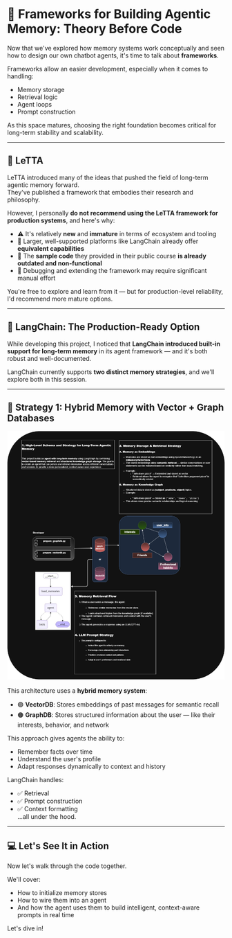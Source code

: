 # 🧩 Frameworks for Building Agentic Memory: Theory Before Code

Now that we've explored how memory systems work conceptually and seen how to design our own chatbot agents, it's time to talk about **frameworks**.

Frameworks allow an easier development, especially when it comes to handling:
- Memory storage
- Retrieval logic
- Agent loops
- Prompt construction

As this space matures, choosing the right foundation becomes critical for long-term stability and scalability.

---

## 🥇 LeTTA

LeTTA introduced many of the ideas that pushed the field of long-term agentic memory forward.  
They've published a framework that embodies their research and philosophy.

However, I personally **do not recommend using the LeTTA framework for production systems**, and here's why:

- ⚠️ It's relatively **new** and **immature** in terms of ecosystem and tooling
- 🧩 Larger, well-supported platforms like LangChain already offer **equivalent capabilities**
- 🧪 The **sample code** they provided in their public course **is already outdated and non-functional**
- 🔧 Debugging and extending the framework may require significant manual effort

You're free to explore and learn from it — but for production-level reliability, I'd recommend more mature options.

---

## 🔄 LangChain: The Production-Ready Option

While developing this project, I noticed that **LangChain introduced built-in support for long-term memory** in its agent framework — and it's both robust and well-documented.

LangChain currently supports **two distinct memory strategies**, and we'll explore both in this session.

---

## 🧠 Strategy 1: Hybrid Memory with Vector + Graph Databases

![LangChain Memory Architecture](../images/langgraph_1.png)

This architecture uses a **hybrid memory system**:

- 🟣 **VectorDB**: Stores embeddings of past messages for semantic recall
- 🟠 **GraphDB**: Stores structured information about the user — like their interests, behavior, and network

This approach gives agents the ability to:
- Remember facts over time
- Understand the user's profile
- Adapt responses dynamically to context and history

LangChain handles:
- ✅ Retrieval
- ✅ Prompt construction
- ✅ Context formatting  
...all under the hood.

---

## 💻 Let's See It in Action

Now let's walk through the code together.

We'll cover:
- How to initialize memory stores
- How to wire them into an agent
- And how the agent uses them to build intelligent, context-aware prompts in real time

Let's dive in!
